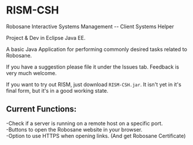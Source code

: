 RISM-CSH
========

Robosane Interactive Systems Management -- Client Systems Helper

Project & Dev in Eclipse Java EE.

A basic Java Application for performing commonly desired tasks related to Robosane.

If you have a suggestion please file it under the Issues tab. Feedback is very much welcome.

If you want to try out RISM, just download `RISM-CSH.jar`. It isn't yet in it's final form, but it's in a good working state.

Current Functions:
--
  -Check if a server is running on a remote host on a specific port.   
  -Buttons to open the Robosane website in your browser.   
  -Option to use HTTPS when opening links. (And get Robosane Certificate)   